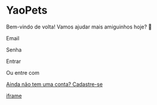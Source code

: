 # YaoPets

Bem-vindo de volta! Vamos ajudar mais amiguinhos hoje? 🐾

Email

Senha

Entrar

Ou entre com

[Ainda não tem uma conta? Cadastre-se](https://www.yaopets.lat/auth/register)

[iframe](https://js.stripe.com/v3/controller-with-preconnect-d5155b606c964b352aca3eb99a70be58.html#__shared_params__[version]=basil&apiKey=pk_test_51ROppmKfrHqryP13jmA7yHrT5dVtBiqUWwWXqaHdXefpWs4141hXtddDTkKW3sacFaXm8luShW3U92Ov3RppW1il00iQv0uUTS&apiVersion=2025-03-31.basil&stripeJsId=6f6457ea-27d7-4fae-af76-323237fc6d4b&firstStripeInstanceCreatedLatency=9&controllerCount=1&isCheckout=false&stripeJsLoadTime=1747610371573&manualBrowserDeprecationRollout=false&mids[guid]=NA&mids[muid]=NA&mids[sid]=NA&referrer=https%3A%2F%2Fwww.yaopets.lat%2Fauth%2Flogin&controllerId=__privateStripeController5691)